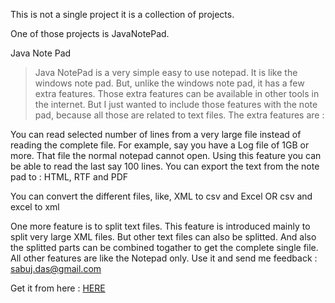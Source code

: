 This is not a single project it is a collection of projects.

One of those projects is JavaNotePad.

Java Note Pad
> Java NotePad is a very simple easy to use notepad. It is like the windows note pad. But, unlike the windows note pad, it has a few extra features. Those extra features can be available in other tools in the internet. But I just wanted to include those features with the note pad, because all those are related to text files. The extra features are :

You can read selected number of lines from a very large file instead of reading the complete file. For example, say you have a Log file of 1GB or more. That file the normal notepad cannot open. Using this feature you can be able to read the last say 100 lines.
You can export the text from the note pad to : HTML, RTF and PDF

You can convert the different files, like, XML to csv and Excel OR csv and excel to xml

One more feature is to split text files. This feature is introduced mainly to split very large XML files. But other text files can also be splitted. And also the splitted parts can be combined togather to get the complete single file.
All other features are like the Notepad only.
Use it and send me feedback : sabuj.das@gmail.com

Get it from here : <a href='http://demo-projects.googlecode.com/files/java-notepad-1.0-beta-4.zip'>HERE</a>